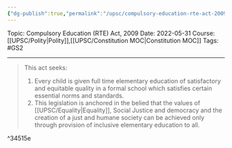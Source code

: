 ```yaml
---
{"dg-publish":true,"permalink":"/upsc/compulsory-education-rte-act-2009/","dgHomeLink":true,"dgPassFrontmatter":false}
---
```


Topic: Compulsory Education (RTE) Act, 2009
Date: 2022-05-31
Course: [[UPSC/Polity|Polity]],[[UPSC/Constitution MOC|Constitution MOC]]
Tags: #GS2 

---

> This act seeks: 
> 1. Every child is given full time elementary education of satisfactory and equitable quality in a formal school which satisfies certain essential norms and standards. 
> 2. This legislation is anchored in the belied that the values of [[UPSC/Equality|Equality]], Social Justice and democracy and the creation of a just and humane society can be achieved only through provision of inclusive elementary education to all. 

^34515e



